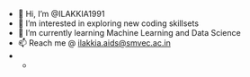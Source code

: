 - 👋 Hi, I’m @ILAKKIA1991
- 👀 I’m interested in exploring new coding skillsets
- 🌱 I’m currently learning Machine Learning and Data Science
-  📫 Reach me @ ilakkia.aids@smvec.ac.in
- - 

<!---
ILAKKIA1991/ILAKKIA1991 is a ✨ special ✨ repository because its `README.md` (this file) appears on your GitHub profile.
You can click the Preview link to take a look at your changes.
--->
